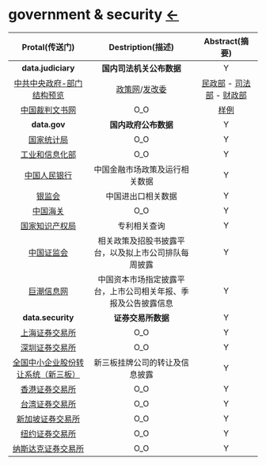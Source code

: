 # government & security  [←](index.md)

| Protal(传送门) | Destription(描述) | Abstract(摘要) |
|:---:|:---:|:---:|
| __data.judiciary__ | __国内司法机关公布数据__ | Y |
| [中共中央政府-部门结构预览](http://www.gov.cn/fuwu/bm/index.htm) | [政策网](http://www.chinapolicy.net/)/[发改委](https://www.ndrc.gov.cn/) | [民政部](http://www.mca.gov.cn/) - [司法部](http://www.moj.gov.cn/) - [财政部](http://www.mof.gov.cn) |
| [中国裁判文书网](https://wenshu.court.gov.cn/) | O_O | [样例](https://wenshu.court.gov.cn/website/wenshu/181107ANFZ0BXSK4/index.html?docId=6b49ee86570149499acead5a000b640f) |
| __data.gov__ | __国内政府公布数据__ | Y |
| [国家统计局](http://www.stats.gov.cn/) | O_O | Y |
| [工业和信息化部](http://www.miit.gov.cn) | O_O | Y |
| [中国人民银行](http://www.pbc.gov.cn) | 中国金融市场政策及运行相关数据 | Y |
| [银监会](http://www.cbirc.gov.cn) | 中国进出口相关数据 | Y |
| [中国海关](http://www.customs.gov.cn) | O_O | Y |
| [国家知识产权局](https://www.cnipa.gov.cn/) | 专利相关查询 | Y |
| [中国证监会](http://www.csrc.gov.cn) | 相关政策及招股书披露平台，以及拟上市公司排队每周披露 | Y |
| [巨潮信息网](http://www.cninfo.com.cn) | 中国资本市场指定披露平台，上市公司相关年报、季报及公告披露信息 | Y |
| __data.security__ | __证券交易所数据__ | Y |
| [上海证券交易所](http://www.sse.com.cn) | O_O | Y |
| [深圳证券交易所](http://www.szse.cn) | O_O | Y |
| [全国中小企业股份转让系统（新三板）](http://www.neeq.com.cn/) | 新三板挂牌公司的转让及信息披露 | Y |
| [香港证券交易所](http://www.hkexnews.hk/index_c.htm) | O_O | Y |
| [台湾证券交易所](http://www.tse.com.tw/ch/index.php) | O_O | Y |
| [新加坡证券交易所](http://www.sgx.com/) | O_O | Y |
| [纽约证券交易所](http://www.nyse.com) | O_O | Y |
| [纳斯达克证券交易所](http://www.nasdaq.com) | O_O | Y |
